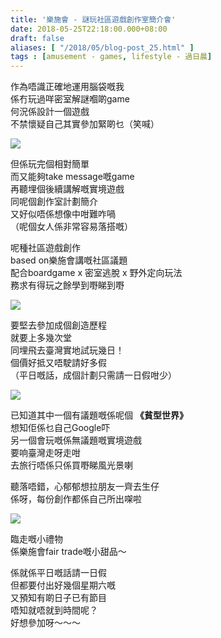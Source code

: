 ```yaml
---
title: '樂施會 - 謎玩社區遊戲創作室簡介會'
date: 2018-05-25T22:18:00.000+08:00
draft: false
aliases: [ "/2018/05/blog-post_25.html" ]
tags : [amusement - games, lifestyle - 過日晨]
---
```


作為唔識正確地運用腦袋嘅我  
係冇玩過咩密室解謎嗰啲game  
何況係設計一個遊戲  
不禁懷疑自己其實參加緊啲乜（笑喊）  

![](/images/oxfamgames.jpg)

但係玩完個相對簡單  
而又能夠take message嘅game  
再聽埋個後續講解嘅實境遊戲  
同呢個創作室計劃簡介  
又好似唔係想像中咁難咋喎  
（呢個女人係非常容易落搭嘅）  
  
呢種社區遊戲創作  
based on樂施會講嘅社區議題  
配合boardgame x 密室逃脫 x 野外定向玩法  
務求有得玩之餘學到嘢睇到嘢  

![](/images/oxfamgames1.jpg)

要堅去參加成個創造歷程  
就要上多幾次堂  
同埋飛去臺灣實地試玩幾日！  
個價好抵又唔駛請好多假  
（平日嘅話，成個計劃只需請一日假咁少）  

![](/images/oxfamgames2.jpg)

已知道其中一個有議題嘅係呢個 **《貧型世界》**   
想知佢係乜自己Google吓  
另一個會玩嘅係無議題嘅實境遊戲  
要响臺灣走呀走咁  
去旅行唔係只係買嘢睇風光景喇  
  
聽落唔錯，心郁郁想拉朋友一齊去生仔  
係呀，每份創作都係自己所出㗎啦  

![](/images/oxfamgames3.jpg)

臨走嘅小禮物  
係樂施會fair trade嘅小甜品～  
  
  
係就係平日嘅話請一日假  
但都要付出好幾個星期六嘅  
又預知有啲日子已有節目  
唔知就唔就到時間呢？  
好想參加呀～～～
